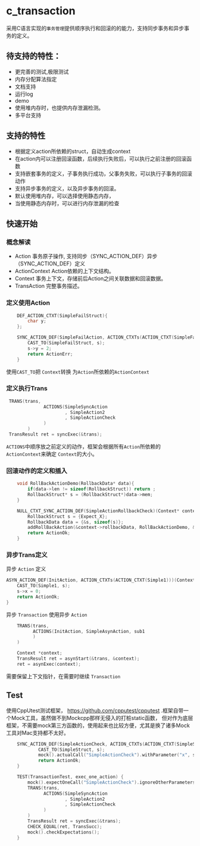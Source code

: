 # c_transaction

采用C语言实现的`事务管理`提供顺序执行和回滚的的能力，支持同步事务和异步事务的定义。

## 待支持的特性：
* 更完善的测试,极限测试
* 内存分配算法指定
* 文档支持
* 运行log
* demo
* 使用堆内存时，也提供内存泄漏检测。
* 多平台支持

## 支持的特性
* 根据定义action所依赖的struct，自动生成context
* 在action内可以注册回滚函数，后续执行失败后，可以执行之前注册的回滚函数
* 支持嵌套事务的定义，子事务执行成功，父事务失败，可以执行子事务的回滚动作
* 支持异步事务的定义，以及异步事务的回滚。
* 默认使用堆内存，可以选择使用静态内存，
* 当使用静态内存时，可以进行内存泄漏的检查

## 快速开始

### 概念解读
* Action 事务原子操作, 支持同步（SYNC_ACTION_DEF）异步（SYNC_ACTION_DEF）定义
* ActionContext Action依赖的上下文结构。
* Context 事务上下文，存储前后Action之间关联数据和回滚数据。
* TransAction 完整事务描述。

### 定义使用Action
````c
    DEF_ACTION_CTXT(SimpleFailStruct){
        char y;
    };

    SYNC_ACTION_DEF(SimpleFailAction, ACTION_CTXTs(ACTION_CTXT(SimpleFailStruct)))(Context* context) {
        CAST_TO(SimpleFailStruct, s);
        s->y = 2;
        return ActionErr;
    }
````
使用`CAST_TO`把 `Context`转换 为`Action`所依赖的`ActionContext`
### 定义执行Trans
```c
 TRANS(trans,
              ACTIONS(SimpleSyncAction
                      , SimpleAction2
                      , SimpleActionCheck
              )
        )
 TransResult ret = syncExec(&trans);
```
`ACTIONS`中顺序放之前定义的动作，框架会根据所有`Action`所依赖的`ActionContext`来确定
`Context`的大小。

### 回滚动作的定义和插入

```c
    void RollBackActionDemo(RollbackData* data){
        if(data->len != sizeof(RollbackStruct)) return ;
        RollbackStruct* s = (RollbackStruct*)data->mem;
    }

    NULL_CTXT_SYNC_ACTION_DEF(SimpleActionRollbackCheck)(Context* context) {
        RollbackStruct s = {Expect_X};
        RollbackData data = {&s, sizeof(s)};
        addRollBackAction(&context->rollbackData, RollBackActionDemo, &data);
        return ActionOk;
    }
```
### 异步Trans定义

异步 `Action` 定义
```c
ASYN_ACTION_DEF(InitAction, ACTION_CTXTs(ACTION_CTXT(Simple1)))(Context *context) {
    CAST_TO(Simple1, s);
    s->x = 0;
    return ActionOk;
}
```
异步 `Transaction` 使用异步 `Action`
```c
    TRANS(trans,
          ACTIONS(InitAction, SimpleAsynAction, sub1
          )
    )

    Context *context;
    TransResult ret = asynStart(&trans, &context);
    ret = asynExec(context);
```
需要保留上下文指针，在需要时继续 `Transaction`

## Test
使用CppUtest测试框架， https://github.com/cpputest/cpputest .框架自带一个Mock工具，虽然做不到Mockcpp那样无侵入的打桩static函数，
但对作为底层框架，不需要mock第三方函数的，使用起来也比较方便，尤其是换了诸多Mock工具对Mac支持都不太好。
```cpp
    SYNC_ACTION_DEF(SimpleActionCheck, ACTION_CTXTs(ACTION_CTXT(SimpleStruct)))(Context* context) {
            CAST_TO(SimpleStruct, s);
            mock().actualCall("SimpleActionCheck").withParameter("x", s->x);
            return ActionOk;
    }

    TEST(TransactionTest, exec_one_action) {
        mock().expectOneCall("SimpleActionCheck").ignoreOtherParameters();
        TRANS(trans,
              ACTIONS(SimpleSyncAction
                      , SimpleAction2
                      , SimpleActionCheck
              )
        )
        TransResult ret = syncExec(&trans);
        CHECK_EQUAL(ret, TransSucc);
        mock().checkExpectations();
    }

```